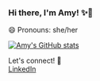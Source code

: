 ### Hi there, I'm Amy! ✨👋

<!--
**anailopez/anailopez** is a ✨ _special_ ✨ repository because its `README.md` (this file) appears on your GitHub profile.

Here are some ideas to get you started:

- 🔭 I’m currently working on ...
- 🌱 I’m currently learning ...
- 👯 I’m looking to collaborate on ...
- 🤔 I’m looking for help with ...
- 💬 Ask me about ...
- 📫 How to reach me: ...
- 😄 Pronouns: ...
- ⚡ Fun fact: ...
-->

😄 Pronouns: she/her

[![Amy's GitHub stats](https://github-readme-stats.vercel.app/api?username=anailopez&show_icons=true&theme=cobalt)](https://github.com/anailopez/github-readme-stats)

Let's connect! 👯
<br>
[LinkedIn](https://www.linkedin.com/in/anaiamylopez/)
